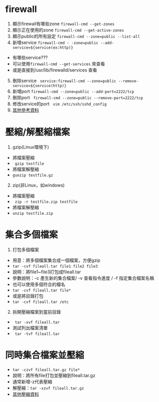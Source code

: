 # firewall
1. 顯示firewall有哪些zone
```firewall-cmd --get-zones ```
2. 顯示正在使用的zone
```firewall-cmd --get-active-zones```
3. 顯示public的所有設定
```firewall-cmd --zone=public --list-all```
4. 新增service
```firewall-cmd - -zone=public --add-service=${service(ex:http)}```
- 有哪些service???
- 可以使用```firewall-cmd --get-services``` 來查看
- 或是直接到/usr/lib/firewalld/services 查看
5. 刪除service
``` service:firewall-cmd --zone=public --remove-service=${service(http)}```
6. 新增port
```firewall-cmd --zone=public --add-port=2222/tcp ```
7. 刪除port
``` firewall-cmd --zone=public --remove-port=2222/tcp```
8. 修改service的port
``` vim /etc/ssh/sshd_config```
9. [其他參考資料](https://blog.gtwang.org/linux/centos-7-firewalld-command-setup-tutorial/)

# 壓縮/解壓縮檔案
1. gzip(Linux環境下)
- 將檔案壓縮
- ``` gzip testfile```
- 將檔案解壓縮
- ```gunzip testfile.gz```
2. zip(非Linux，如windows)
- 將檔案壓縮
- ``` zip -r testfile.zip testfile```
- 將檔案解壓縮
- ```unzip testfile.zip```

# 集合多個檔案
1. 打包多個檔案
- 用意：將多個檔案集合成一個檔案，方便gzip
- ```tar -cvf fileall.tar file1 file2 file3```
- 說明：將file1~file3打包成fileall.tar
- 參數說明：-c 產生新的集合檔案/ -v 查看指令進度 / -f 指定集合檔案名稱
- 也可以使用多個符合的檔名
- ```tar -cvf fileall.tar file*```
- 或是將目錄打包
- ```tar -cvf fileall.tar /etc```

2. 拆開壓縮檔案到當前目錄
- ``` tar -xvf fileall.tar```
- 測試列出檔案清單
- ``` tar -tvf fileall.tar```

# 同時集合檔案並壓縮
- ```tar -czvf fileall.tar.gz file*```
- 說明：將所有file打包並壓縮到fileall.tar.gz
- 通常新增-z代表壓縮
- 解壓縮：```tar -xzvf fileall.tar.gz```
- [其他壓縮資料](http://note.drx.tw/2008/04/command.html)

 